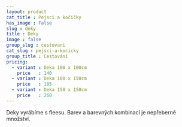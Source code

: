 ```yaml
---
layout: product
cat_title : Pejsci a kočičky
has_image : False
slug : deky
title : Deky
image : false
group_slug : cestovani
cat_slug : pejsci-a-kocicky
group_title : Cestování
pricing:
  - variant : Deka 100 x 100cm
    price   : 140
  - variant : Deka 100 x 150cm
    price   : 185
  - variant : Deka 150 x 150cm
    price   : 260
---
```


Deky vyrábíme s fleesu. Barev a barevných kombinací je nepřeberné množství.

